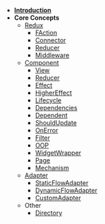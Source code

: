 -   **[Introduction](introduction/README.md)**
-   **Core Concepts**
    -   [Redux](concept/redux.md)
        -   [FAction](concept/action.md)
        -   [Connector](concept/connector.md)
        -   [Reducer](concept/reducer.md)
        -   [Middleware](concept/middleware.md)
    -   [Component](concept/component.md)
        -   [View](concept/view.md)
        -   [Reducer](concept/reducer.md)
        -   [Effect](concept/effect.md)
        -   [HigherEffect](concept/higher-effect.md)
        -   [Lifecycle](concept/lifecycle.md)
        -   [Dependencies](concept/dependencies.md)
        -   [Dependent](concept/dependent.md)
        -   [ShouldUpdate](concept/should-update.md)
        -   [OnError](concept/on-error.md)
        -   [Filter](concept/filter.md)
        -   [OOP](concept/oop.md)
        -   [WidgetWrapper](concept/widget-wrapper.md)
        -   [Page](concept/page.md)
        -   [Mechanism](concept/mechanism.md)
    -   [Adapter](concept/adapter.md)
        -   [StaticFlowAdapter](concept/static-flow-adapter.md)
        -   [DynamicFlowAdapter](concept/dynamic-flow-adapter.md)
        -   [CustomAdapter](concept/custom-adapter.md)
    -   Other
        -   [Directory](concept/directory.md)
